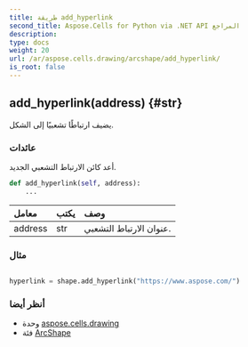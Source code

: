 ```yaml
---
title: طريقة add_hyperlink
second_title: Aspose.Cells for Python via .NET API المراجع
description:
type: docs
weight: 20
url: /ar/aspose.cells.drawing/arcshape/add_hyperlink/
is_root: false
---
```

##  add_hyperlink(address) {#str}
يضيف ارتباطًا تشعبيًا إلى الشكل.


###  عائدات

أعد كائن الارتباط التشعبي الجديد.


```python
def add_hyperlink(self, address):
    ...
```


| معامل| يكتب| وصف|
| :- | :- | :- |
| address | str | عنوان الارتباط التشعبي.|

###  مثال

```python

hyperlink = shape.add_hyperlink("https://www.aspose.com/")

```



###  أنظر أيضا
* وحدة [aspose.cells.drawing](../../)
* فئة [ArcShape](/cells/python-net/ar/aspose.cells.drawing/arcshape)
